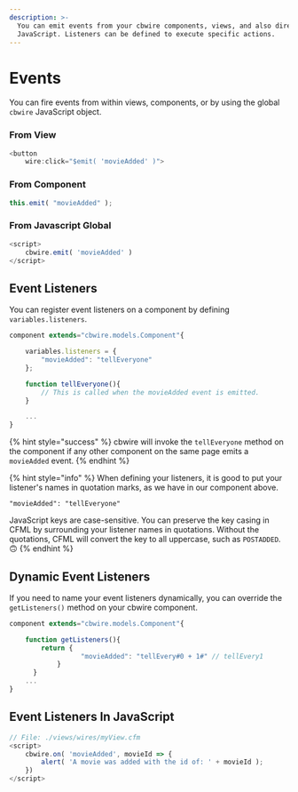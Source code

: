 ```yaml
---
description: >-
  You can emit events from your cbwire components, views, and also direct from
  JavaScript. Listeners can be defined to execute specific actions.
---
```


# Events

You can fire events from within views, components, or by using the global `cbwire` JavaScript object.

### From View

```javascript
<button
    wire:click="$emit( 'movieAdded' )">
```

### From Component

```javascript
this.emit( "movieAdded" );
```

### From Javascript Global

```javascript
<script>
    cbwire.emit( 'movieAdded' )
</script>
```

## Event Listeners

You can register event listeners on a component by defining `variables.listeners`.

```javascript
component extends="cbwire.models.Component"{

	variables.listeners = {
		"movieAdded": "tellEveryone"
	};

	function tellEveryone(){
		// This is called when the movieAdded event is emitted.
	}

	...
}
```

{% hint style="success" %}
cbwire will invoke the `tellEveryone` method on the component if any other component on the same page emits a `movieAdded` event. 
{% endhint %}

{% hint style="info" %}
When defining your listeners, it is good to put your listener's names in quotation marks, as we have in our component above.   
  
`"movieAdded": "tellEveryone"`

JavaScript keys are case-sensitive. You can preserve the key casing in CFML by surrounding your listener names in quotations. Without the quotations, CFML will convert the key to all uppercase, such as `POSTADDED`. 🙃 
{% endhint %}

## Dynamic Event Listeners

If you need to name your event listeners dynamically, you can override the `getListeners()` method on your cbwire component.

```javascript
component extends="cbwire.models.Component"{

    function getListeners(){
        return {
		 	      "movieAdded": "tellEvery#0 + 1#" // tellEvery1
		    }
	  }
	...
}
```

## Event Listeners In JavaScript

```javascript
// File: ./views/wires/myView.cfm
<script>
    cbwire.on( 'movieAdded', movieId => {
        alert( 'A movie was added with the id of: ' + movieId );
    })
</script>
```

